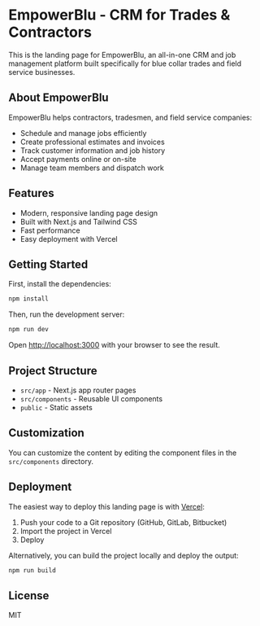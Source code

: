 # EmpowerBlu - CRM for Trades & Contractors

This is the landing page for EmpowerBlu, an all-in-one CRM and job management platform built specifically for blue collar trades and field service businesses.

## About EmpowerBlu

EmpowerBlu helps contractors, tradesmen, and field service companies:
- Schedule and manage jobs efficiently
- Create professional estimates and invoices
- Track customer information and job history
- Accept payments online or on-site
- Manage team members and dispatch work

## Features

- Modern, responsive landing page design
- Built with Next.js and Tailwind CSS
- Fast performance
- Easy deployment with Vercel

## Getting Started

First, install the dependencies:

```bash
npm install
```

Then, run the development server:

```bash
npm run dev
```

Open [http://localhost:3000](http://localhost:3000) with your browser to see the result.

## Project Structure

- `src/app` - Next.js app router pages
- `src/components` - Reusable UI components
- `public` - Static assets

## Customization

You can customize the content by editing the component files in the `src/components` directory.

## Deployment

The easiest way to deploy this landing page is with [Vercel](https://vercel.com):

1. Push your code to a Git repository (GitHub, GitLab, Bitbucket)
2. Import the project in Vercel
3. Deploy

Alternatively, you can build the project locally and deploy the output:

```bash
npm run build
```

## License

MIT
